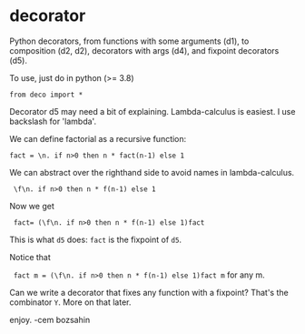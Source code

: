 # decorator
Python decorators, from functions with some arguments (d1), to composition (d2, d2), decorators with args (d4),
and fixpoint decorators (d5).

To use, just do in python (>= 3.8) 

<code>from deco import * </code>

Decorator d5 may need a bit of explaining. Lambda-calculus is easiest. I use backslash for 'lambda'.

We can define factorial as a recursive function:

<code>fact = \n. if n>0 then n * fact(n-1) else 1</code>

We can abstract over the righthand side to avoid names in lambda-calculus.

<code> \f\n. if n>0 then n * f(n-1) else 1</code>

Now we get

<code> fact= (\f\n. if n>0 then n * f(n-1) else 1)fact</code>

This is what <code>d5</code> does: <code>fact</code> is the fixpoint of <code>d5</code>.

Notice that 

<code> fact m = (\f\n. if n>0 then n * f(n-1) else 1)fact m</code> for any m.

Can we write a decorator that fixes any function with a fixpoint? That's the combinator <code>Y</code>.
More on that later.

enjoy.
-cem bozsahin
